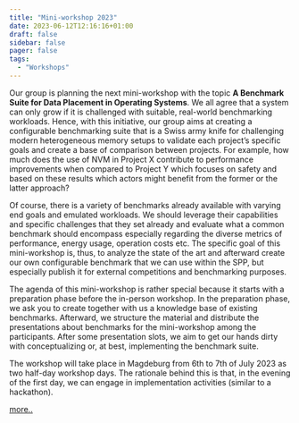 ```yaml
---
title: "Mini-workshop 2023"
date: 2023-06-12T12:16:16+01:00
draft: false
sidebar: false
pager: false
tags:
  - "Workshops"
---
```


Our group is planning the next mini-workshop with the topic **A Benchmark Suite for Data Placement in Operating Systems**. We all agree that a system can only grow if it is challenged with suitable, real-world benchmarking workloads. Hence, with this initiative, our group aims at creating a configurable benchmarking suite that is a Swiss army knife for challenging modern heterogeneous memory setups to validate each project’s specific goals and create a base of comparison between projects. For example, how much does the use of NVM in Project X contribute to performance improvements when compared to Project Y which focuses on safety and based on these results which actors might benefit from the former or the latter approach?

Of course, there is a variety of benchmarks already available with varying end goals and emulated workloads. We should leverage their capabilities and specific challenges that they set already and evaluate what a common benchmark should encompass especially regarding the diverse metrics of performance, energy usage, operation costs etc. The specific goal of this mini-workshop is, thus, to analyze the state of the art and afterward create our own configurable benchmark that we can use within the SPP, but especially publish it for external competitions and benchmarking purposes.

The agenda of this mini-workshop is rather special because it starts with a preparation phase before the in-person workshop. In the preparation phase, we ask you to create together with us a knowledge base of existing benchmarks. Afterward, we structure the material and distribute the presentations about benchmarks for the mini-workshop among the participants. After some presentation slots, we aim to get our hands dirty with conceptualizing or, at best, implementing the benchmark suite.

The workshop will take place in Magdeburg from 6th to 7th of July 2023 as two half-day workshop days. The rationale behind this is that, in the evening of the first day, we can engage in implementation activities (similar to a hackathon). 

[more..](https://spp2377-git.uos.de/meetings/2023/mini-workshop-on-a-benchmark-suite-for-data-placement-in-operating-systems)
